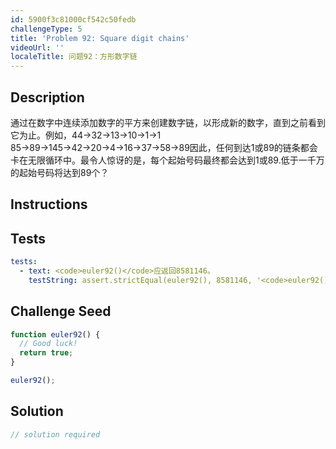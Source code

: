 ```yaml
---
id: 5900f3c81000cf542c50fedb
challengeType: 5
title: 'Problem 92: Square digit chains'
videoUrl: ''
localeTitle: 问题92：方形数字链
---
```


## Description
<section id="description">通过在数字中连续添加数字的平方来创建数字链，以形成新的数字，直到之前看到它为止。例如，44→32→13→10→1→1 85→89→145→42→20→4→16→37→58→89因此，任何到达1或89的链条都会卡在无限循环中。最令人惊讶的是，每个起始号码最终都会达到1或89.低于一千万的起始号码将达到89个？ </section>

## Instructions
<section id="instructions">
</section>

## Tests
<section id='tests'>

```yml
tests:
  - text: <code>euler92()</code>应返回8581146。
    testString: assert.strictEqual(euler92(), 8581146, '<code>euler92()</code> should return 8581146.');

```

</section>

## Challenge Seed
<section id='challengeSeed'>

<div id='js-seed'>

```js
function euler92() {
  // Good luck!
  return true;
}

euler92();

```

</div>



</section>

## Solution
<section id='solution'>

```js
// solution required
```
</section>
